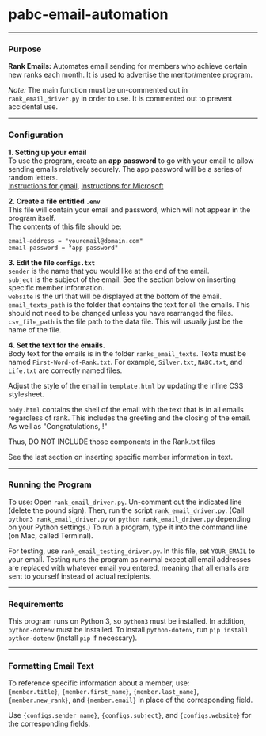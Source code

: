 # pabc-email-automation

---

### Purpose
<b>Rank Emails:</b> Automates email sending for members who achieve certain new ranks each month. It is used to advertise
the mentor/mentee program. 

*Note:* The main function must be un-commented out in `rank_email_driver.py` in order to use. It is commented out to prevent
accidental use.

---

### Configuration
<b>1. Setting up your email</b> <br>
To use the program, create an **app password** to go with your email to allow sending emails relatively securely. The app password will be a series of random letters.
<br>
[Instructions for gmail](https://support.google.com/accounts/answer/185833?hl=en), [instructions for Microsoft](https://support.microsoft.com/en-us/account-billing/using-app-passwords-with-apps-that-don-t-support-two-step-verification-5896ed9b-4263-e681-128a-a6f2979a7944)

<b>2. Create a file entitled `.env`</b>
<br>
This file will contain your email and password, which will not appear in the program itself.
<br>The contents of this file should be:

```
email-address = "youremail@domain.com"
email-password = "app password"
```
<b>3. Edit the file `configs.txt`</b>
<br>
`sender` is the name that you would like at the end of the email.<br>
`subject` is the subject of the email. See the section below on inserting specific member information.<br>
`website` is the url that will be displayed at the bottom of the email. <br>
`email_texts_path` is the folder that contains the text for all the emails. 
This should not need to be changed unless you have rearranged the files. <br>
`csv_file_path` is the file path to the data file. This will usually just be the name of the file.

<b>4. Set the text for the emails.</b>
<br>
Body text for the emails is in the folder `ranks_email_texts`. Texts must be named `First-Word-of-Rank.txt`. For example,
`Silver.txt`, `NABC.txt`, and `Life.txt` are correctly named files.

Adjust the style of the email in `template.html` by updating the inline CSS stylesheet.

`body.html` contains the shell of the email with the text that is in all emails regardless of rank. 
This includes the greeting and the closing of the email. As well as "Congratulations, <new rank>!"

Thus, DO NOT INCLUDE those components in the Rank.txt files

See the last section on inserting specific member information in text. 

---

### Running the Program

To use: Open `rank_email_driver.py`. Un-comment out the indicated line (delete the pound sign). 
Then, run the script `rank_email_driver.py`. 
(Call `python3 rank_email_driver.py` or `python rank_email_driver.py` depending on your Python settings.) 
To run a program, type it into the command line (on Mac, called Terminal). 

For testing, use `rank_email_testing_driver.py`. 
In this file, set `YOUR_EMAIL` to your email. 
Testing runs the program as normal except all email addresses are replaced with whatever email you entered,
meaning that all emails are sent to yourself instead of actual recipients. 

---

### Requirements

This program runs on Python 3, so `python3` must be installed. In addition, `python-dotenv` must be installed. 
To install `python-dotenv`, run `pip install python-dotenv` (install `pip` if necessary). 

---

### Formatting Email Text
To reference specific information about a member, use: <br>
`{member.title}`, `{member.first_name}`, `{member.last_name}`, `{member.new_rank}`, and `{member.email}` in place of the
corresponding field.

Use `{configs.sender_name}`, `{configs.subject}`, and `{configs.website}` for the corresponding fields.